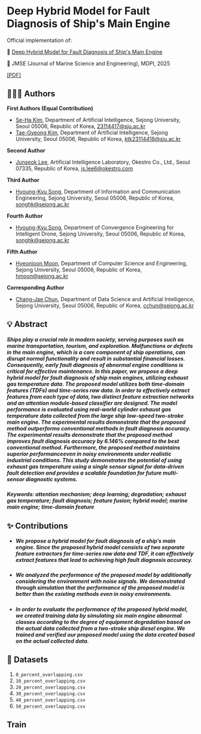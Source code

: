 # Deep Hybrid Model for Fault Diagnosis of Ship's Main Engine

Official implementation of:

📄 [Deep Hybrid Model for Fault Diagnosis of Ship's Main Engine](https://www.mdpi.com/2077-1312/13/8/1398)

📰 JMSE (Journal of Marine Science and Engineering), MDPI, 2025

[\[PDF\]](src/jmse-13-01398-v2.pdf)

## 🧑‍🤝‍🧑 Authors

**First Authors (Equal Contribution)**
- [Se-Ha Kim](https://github.com/), Department of Artificial Intelligence, Sejong University, Seoul 05006, Republic of Korea, [23114417@sju.ac.kr](mailto:23114417@sju.ac.kr)
- [Tae-Gyeong Kim](https://github.com/MonoHaru), Department of Artificial Intelligence, Sejong University, Seoul 05006, Republic of Korea, [ktk23114418@sju.ac.kr](mailto:ktk23114418@sju.ac.kr)

**Second Author**
- [Junseok Lee](https://github.com/), Artificial Intelligence Laboratory, Okestro Co., Ltd., Seoul 07335, Republic of Korea, [js.lee6@okestro.com](mailto:js.lee6@okestro.com)

**Third Author**
- [Hyoung-Kyu Song](https://github.com/), Department of Information and Communication Engineering, Sejong University, Seoul 05006, Republic of Korea, [songhk@sejong.ac.kr](mailto:songhk@sejong.ac.kr)

**Fourth Author**
- [Hyoung-Kyu Song](https://github.com/), Department of Convergence Engineering for Intelligent Drone, Sejong University, Seoul 05006, Republic of Korea, [songhk@sejong.ac.kr](mailto:songhk@sejong.ac.kr)

**Fifth Author**
- [Hyeonjoon Moon](https://github.com/), Department of Computer Science and Engineering, Sejong University, Seoul 05006, Republic of Korea, [hmoon@sejong.ac.kr](mailto:hmoon@sejong.ac.kr)

**Corresponding Author**
- [Chang-Jae Chun](https://github.com/), Department of Data Science and Artificial Intelligence, Sejong University, Seoul 05006, Republic of Korea, [cchun@sejong.ac.kr](mailto:cchun@sejong.ac.kr)


## 💡 Abstract
##### Ships play a crucial role in modern society, serving purposes such as marine transportation, tourism, and exploration. Malfunctions or defects in the main engine, which is a core component of ship operations, can disrupt normal functionality and result in substantial financial losses. Consequently, early fault diagnosis of abnormal engine conditions is critical for effective maintenance. In this paper, we propose a deep hybrid model for fault diagnosis of ship main engines, utilizing exhaust gas temperature data. The proposed model utilizes both time-domain features (TDFs) and time-series raw data. In order to effectively extract features from each type of data, two distinct feature extraction networks and an attention module-based classifier are designed. The model performance is evaluated using real-world cylinder exhaust gas temperature data collected from the large ship low-speed two-stroke main engine. The experimental results demonstrate that the proposed method outperforms conventional methods in fault diagnosis accuracy. The experimental results demonstrate that the proposed method improves fault diagnosis accuracy by 6.146% compared to the best conventional method. Furthermore, the proposed method maintains superior performanceeven in noisy environments under realistic industrial conditions. This study demonstrates the potential of using exhaust gas temperature using a single sensor signal for data-driven fault detection and provides a scalable foundation for future multi-sensor diagnostic systems.

##### Keywords: attention mechanism; deep learning; degradation; exhaust gas temperature; fault diagnosis; feature fusion; hybrid model; marine main engine; time-domain feature


## ✨ Contributions
- ##### We propose a hybrid model for fault diagnosis of a ship’s main engine. Since the proposed hybrid model consists of two separate feature extractors for time-series raw data and TDF, it can effectively extract features that lead to achieving high fault diagnosis accuracy.
- ##### We analyzed the performance of the proposed model by additionally considering the environment with noise signals. We demonstrated through simulation that the performance of the proposed model is better than the existing methods even in noisy environments.
- ##### In order to evaluate the performance of the proposed hybrid model, we created training data by simulating six main engine abnormal classes according to the degree of equipment degradation based on the actual data collected from a two-stroke ship diesel engine. We trained and verified our proposed model using the data created based on the actual collected data.


## 📁 Datasets
1. `0_percent_overlapping.csv`
2. `10_percent_overlapping.csv`
3. `20_percent_overlapping.csv`
4. `30_percent_overlapping.csv`
5. `40_percent_overlapping.csv`
6. `50_percent_overlapping.csv`


## Train
